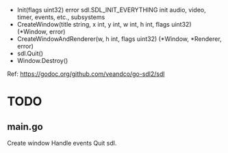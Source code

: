 - Init(flags uint32) error
  sdl.SDL_INIT_EVERYTHING init audio, video, timer, events, etc., subsystems
- CreateWindow(title string, x int, y int, w int, h int, flags uint32) (*Window, error)
- CreateWindowAndRenderer(w, h int, flags uint32) (*Window, *Renderer, error)
- sdl.Quit()
- Window.Destroy()

Ref: https://godoc.org/github.com/veandco/go-sdl2/sdl

TODO
 ====

main.go
-------

Create window
Handle events
Quit sdl.
